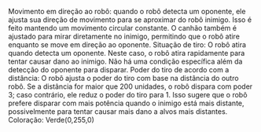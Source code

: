 Movimento em direção ao robô:
quando o robô detecta um oponente, ele ajusta sua direção de movimento para se aproximar do robô inimigo. Isso é feito mantendo um movimento circular constante. O canhão também é ajustado para mirar diretamente no inimigo, permitindo que o robô atire enquanto se move em direção ao oponente.
Situação de tiro:
O robô atira quando detecta um oponente. Neste caso, o robô atira rapidamente para tentar causar dano ao inimigo. Não há uma condição específica além da detecção do oponente para disparar.
Poder do tiro de acordo com a distância:
O robô ajusta o poder do tiro com base na distância do outro robô. Se a distância for maior que 200 unidades, o robô dispara com poder 3; caso contrário, ele reduz o poder do tiro para 1. Isso sugere que o robô prefere disparar com mais potência quando o inimigo está mais distante, possivelmente para tentar causar mais dano a alvos mais distantes.
Coloração:
Verde(0,255,0)
